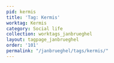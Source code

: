 ```yaml
---
pid: kermis
title: 'Tag: Kermis'
worktag: Kermis
category: Social life
collection: worktags_janbrueghel
layout: tagpage_janbrueghel
order: '101'
permalink: "/janbrueghel/tags/kermis/"
---
```

